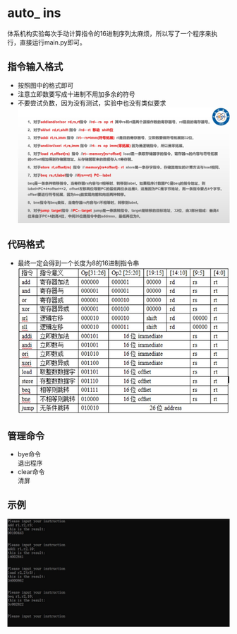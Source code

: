 # auto_ ins
体系机构实验每次手动计算指令的16进制序列太麻烦，所以写了一个程序来执行，直接运行main.py即可。
## 指令输入格式
- 按照图中的格式即可
- 注意立即数要写成十进制不用加多余的符号
- 不要尝试负数，因为没有测试，实验中也没有类似要求
![inst](inst.jpg)
## 代码格式
- 最终一定会得到一个长度为8的16进制指令串
![code](code.jpg)
## 管理命令
- bye命令<br />
退出程序
- clear命令<br />
清屏
## 示例
![pic](example.jpg)

